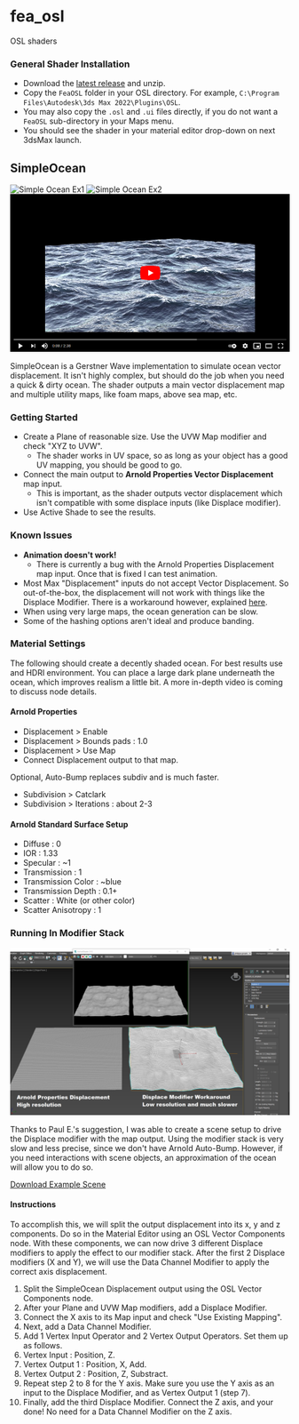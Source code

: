 # fea_osl
OSL shaders

### General Shader Installation
- Download the [latest release](https://github.com/p-groarke/fea_osl/releases/latest) and unzip.
- Copy the `FeaOSL` folder in your OSL directory. For example, `C:\Program Files\Autodesk\3ds Max 2022\Plugins\OSL`.
- You may also copy the `.osl` and `.ui` files directly, if you do not want a `FeaOSL` sub-directory in your Maps menu.
- You should see the shader in your material editor drop-down on next 3dsMax launch.


## SimpleOcean

![Simple Ocean Ex1](doc/simpleocean_test1.png?raw=true "Test Render 1")
![Simple Ocean Ex2](doc/simpleocean_test2.png?raw=true "Test Render 2 - Simple Foam Shading")
[![Play Demo](doc/simpleocean_play.png)](https://www.youtube.com/watch?v=YeeyUybFUvM "Play Demo & Guide")

SimpleOcean is a Gerstner Wave implementation to simulate ocean vector displacement. It isn't highly complex, but should do the job when you need a quick & dirty ocean. The shader outputs a main vector displacement map and multiple utility maps, like foam maps, above sea map, etc.

### Getting Started
- Create a Plane of reasonable size. Use the UVW Map modifier and check "XYZ to UVW".
  - The shader works in UV space, so as long as your object has a good UV mapping, you should be good to go.
- Connect the main output to **Arnold Properties Vector Displacement** map input.
  - This is important, as the shader outputs vector displacement which isn't compatible with some displace inputs (like Displace modifier).
- Use Active Shade to see the results.

### Known Issues
- **Animation doesn't work!**
  - There is currently a bug with the Arnold Properties Displacement map input. Once that is fixed I can test animation.
- Most Max "Displacement" inputs do not accept Vector Displacement. So out-of-the-box, the displacement will not work with things like the Displace Modifier. There is a workaround however, explained [here](#running-in-modifier-stack).
- When using very large maps, the ocean generation can be slow.
- Some of the hashing options aren't ideal and produce banding.

### Material Settings
The following should create a decently shaded ocean. For best results use and HDRI environment. You can place a large dark plane underneath the ocean, which improves realism a little bit. A more in-depth video is coming to discuss node details.

#### Arnold Properties
- Displacement > Enable
- Displacement > Bounds pads : 1.0
- Displacement > Use Map
- Connect Displacement output to that map.

Optional, Auto-Bump replaces subdiv and is much faster.
- Subdivision > Catclark
- Subdivision > Iterations : about 2-3

#### Arnold Standard Surface Setup
- Diffuse : 0
- IOR : 1.33
- Specular : ~1
- Transmission : 1
- Transmission Color : ~blue
- Transmission Depth : 0.1+
- Scatter : White (or other color)
- Scatter Anisotropy : 1

### Running In Modifier Stack
![Simple Ocean Displace](doc/simpleocean_displace_example.png?raw=true "Displace Modifier Demo")

Thanks to Paul E.'s suggestion, I was able to create a scene setup to drive the Displace modifier with the map output. Using the modifier stack is very slow and less precise, since we don't have Arnold Auto-Bump. However, if you need interactions with scene objects, an approximation of the ocean will allow you to do so.

[Download Example Scene](doc/simpleocean_displace.max?raw=true)

#### Instructions
To accomplish this, we will split the output displacement into its x, y and z components. Do so in the Material Editor using an OSL Vector Components node. With these components, we can now drive 3 different Displace modifiers to apply the effect to our modifier stack. After the first 2 Displace modifiers (X and Y), we will use the Data Channel Modifier to apply the correct axis displacement.

1. Split the SimpleOcean Displacement output using the OSL Vector Components node.
2. After your Plane and UVW Map modifiers, add a Displace Modifier.
3. Connect the X axis to its Map input and check "Use Existing Mapping".
4. Next, add a Data Channel Modifier.
5. Add 1 Vertex Input Operator and 2 Vertex Output Operators. Set them up as follows.
6. Vertex Input : Position, Z.
7. Vertex Output 1 : Position, X, Add.
8. Vertex Output 2 : Position, Z, Substract.
9. Repeat step 2 to 8 for the Y axis. Make sure you use the Y axis as an input to the Displace Modifier, and as Vertex Output 1 (step 7).
10. Finally, add the third Displace Modifier. Connect the Z axis, and your done! No need for a Data Channel Modifier on the Z axis.

